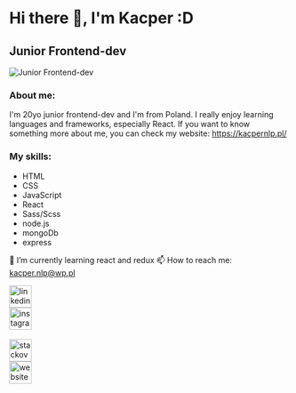 # Hi there 👋, I'm Kacper :D
## Junior Frontend-dev
![Junior Frontend-dev](https://arturssmirnovs.github.io/github-profile-readme-generator/images/banner.png)

### About me:

I'm 20yo junior frontend-dev and I'm from Poland. I really enjoy learning languages and frameworks, especially React. If you want to know something more about me, you can check my website: https://kacpernlp.pl/

### My skills: 

<ul>
  <li>HTML</li>
  <li>CSS</li>
  <li>JavaScript</li>
  <li>React</li>
  <li>Sass/Scss</li>
  <li>node.js</li>
  <li>mongoDb</li>
  <li>express</li>
</ul>

🌱 I’m currently learning react and redux 
📫 How to reach me: kacper.nlp@wp.pl 


[<img src='https://cdn.jsdelivr.net/npm/simple-icons@3.0.1/icons/linkedin.svg' alt='linkedin' height='40'>](https://www.linkedin.com/in/https://www.linkedin.com/feed//) <br/>[<img src='https://cdn.jsdelivr.net/npm/simple-icons@3.0.1/icons/instagram.svg' alt='instagram' height='40'>](https://www.instagram.com/https://www.instagram.com/kacper.nlp/?hl=pl/)  
<br/>[<img src='https://cdn.jsdelivr.net/npm/simple-icons@3.0.1/icons/stackoverflow.svg' alt='stackoverflow' height='40'>](https://stackoverflow.com/users/https://stackoverflow.com/users/15406047/kacper) 
<br/>[<img src='https://cdn.jsdelivr.net/npm/simple-icons@3.0.1/icons/icloud.svg' alt='website' height='40'>](https://kacpernlp.pl/)  


